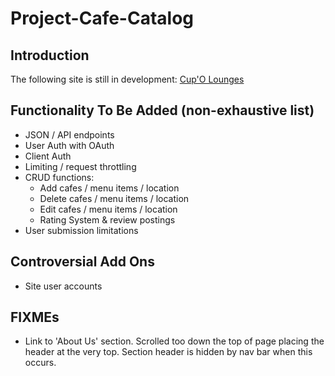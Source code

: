 # Project-Cafe-Catalog

## Introduction
The following site is still in development: [Cup'O Lounges](http://erikgrootendorst.com)

## Functionality To Be Added (non-exhaustive list)

- JSON / API endpoints
- User Auth with OAuth
- Client Auth
- Limiting / request throttling
- CRUD functions:
  * Add cafes / menu items / location
  * Delete cafes / menu items / location
  * Edit cafes / menu items / location
  * Rating System & review postings
- User submission limitations

## Controversial Add Ons
- Site user accounts

## FIXMEs
- Link to 'About Us' section. Scrolled too down the top of page placing the header at the very top. Section header is hidden by nav bar when this occurs.

